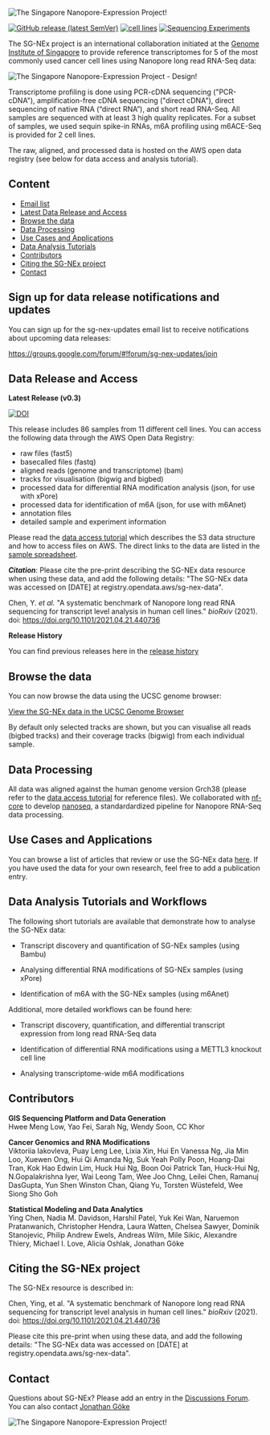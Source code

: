 ![The Singapore Nanopore-Expression Project\!](
https://jglaborg.files.wordpress.com/2021/10/sg_nex_textlogo.png)

[![GitHub release (latest SemVer)](https://img.shields.io/github/v/release/GoekeLab/sg-nex-data?color=blue&include_prereleases)](#data-release-and-access) [![cell lines](https://img.shields.io/badge/cell_lines-11-green)](#data-release-and-access) [![Sequencing Experiments](https://img.shields.io/badge/sequencing_runs-84-green)](docs/samples.tsv) 

The SG-NEx project is an international collaboration initiated at the [Genome Institute of Singapore](https://www.a-star.edu.sg/gis/) to provide reference transcriptomes for 5 of the most commonly used cancer cell lines using Nanopore long read RNA-Seq data:

![The Singapore Nanopore-Expression Project - Design\!](
https://jglaborg.files.wordpress.com/2020/10/sg_nex_design-1.png)

Transcriptome profiling is done using PCR-cDNA sequencing ("PCR-cDNA"), amplification-free cDNA sequencing ("direct cDNA"), direct sequencing of native RNA (“direct RNA”), and short read RNA-Seq. All samples are sequenced with at least 3 high quality replicates. For a subset of samples, we used sequin spike-in RNAs, m6A profiling using m6ACE-Seq is provided for 2 cell lines. 

The raw, aligned, and processed data is hosted on the AWS open data registry (see below for data access and analysis tutorial).


## Content

- [Email list](#sign-up-for-data-release-notifications-and-updates)
- [Latest Data Release and Access](#data-release-and-access)
- [Browse the data](#browse-the-data)
- [Data Processing](#data-processing)
- [Use Cases and Applications](#use-cases-and-applications)
- [Data Analysis Tutorials](#data-analysis-tutorials)
- [Contributors](#contributors)
- [Citing the SG-NEx project](#citing-the-sg-nex-project)
- [Contact](#contact)

## Sign up for data release notifications and updates
You can sign up for the sg-nex-updates email list to receive notifications about upcoming data releases: 

https://groups.google.com/forum/#!forum/sg-nex-updates/join

## Data Release and Access

**Latest Release (v0.3)**

[![DOI](https://zenodo.org/badge/DOI/10.5281/zenodo.5574654.svg)](https://doi.org/10.5281/zenodo.5574654)

This release includes 86 samples from 11 different cell lines. You can access the following data through the AWS Open Data Registry:

- raw files (fast5)
- basecalled files (fastq)
- aligned reads (genome and transcriptome) (bam)
- tracks for visualisation (bigwig and bigbed)
- processed data for differential RNA modification analysis (json, for use with xPore)
- processed data for identification of m6A (json, for use with m6Anet)
- annotation files
- detailed sample and experiment information

Please read the [data access tutorial](docs/AWS_data_access_tutorial.md) which describes the S3 data structure and how to access files on AWS. The direct links to the data are listed in the [sample spreadsheet](docs/samples.tsv).

_**Citation**_: Please cite the pre-print describing the SG-NEx data resource when using these data, and add the following details: "The SG-NEx data was accessed on [DATE] at registry.opendata.aws/sg-nex-data".

Chen, Y. _et al._ "A systematic benchmark of Nanopore long read RNA sequencing for transcript level analysis in human cell lines." _bioRxiv_ (2021). doi: https://doi.org/10.1101/2021.04.21.440736

**Release History**

You can find previous releases here in the [release history](https://github.com/GoekeLab/sg-nex-data/releases)

## Browse the data

You can now browse the data using the UCSC genome browser:

[View the SG-NEx data in the UCSC Genome Browser](http://genome.ucsc.edu/cgi-bin/hgTracks?db=hg38&lastVirtModeType=default&lastVirtModeExtraState=&virtModeType=default&virtMode=0&nonVirtPosition=&position=chrX%3A15222881%2D15533324&hgsid=1412808365_PnEkLUK7aspQOsfc7WDB6Sm93YA2)

By default only selected tracks are shown, but you can visualise all reads (bigbed tracks) and their coverage tracks (bigwig) from each individual sample.

## Data Processing

All data was aligned against the human genome version Grch38 (please refer to the [data access tutorial](docs/AWS_data_access_tutorial.md) for reference files). We collaborated with [nf-core](https://github.com/nf-core) to develop [nanoseq](https://github.com/nf-core/nanoseq), a standardardized pipeline for Nanopore RNA-Seq data processing. 

## Use Cases and Applications

You can browse a list of articles that review or use the SG-NEx data [here](/docs/SGNEx_usecases.md). If you have used the data for your own research, feel free to add a publication entry.

## Data Analysis Tutorials and Workflows

The following short tutorials are available that demonstrate how to analyse the SG-NEx data:

- Transcript discovery and quantification of SG-NEx samples (using Bambu)

- Analysing differential RNA modifications of SG-NEx samples (using xPore)

- Identification of m6A with the SG-NEx samples (using m6Anet)

Additional, more detailed workflows can be found here:

- Transcript discovery, quantification, and differential transcript expression from long read RNA-Seq data

- Identification of differential RNA modifications using a METTL3 knockout cell line

- Analysing transcriptome-wide m6A modifications


## Contributors

**GIS Sequencing Platform and Data Generation**            
Hwee Meng Low, Yao Fei, Sarah Ng, Wendy Soon, CC Khor   

**Cancer Genomics and RNA Modifications**            
Viktoriia Iakovleva, Puay Leng Lee, Lixia Xin, Hui En Vanessa Ng, Jia Min Loo, Xuewen Ong, Hui Qi Amanda Ng, Suk Yeah Polly Poon, Hoang-Dai Tran, Kok Hao Edwin Lim, Huck Hui Ng, Boon Ooi Patrick Tan, Huck-Hui Ng, N.Gopalakrishna Iyer, Wai Leong Tam, Wee Joo Chng, Leilei Chen, Ramanuj DasGupta, Yun Shen Winston Chan, Qiang Yu, Torsten Wüstefeld, Wee Siong Sho Goh

**Statistical Modeling and Data Analytics**                     
Ying Chen, Nadia M. Davidson, Harshil Patel, Yuk Kei Wan, Naruemon Pratanwanich, Christopher Hendra, Laura Watten, Chelsea Sawyer, Dominik Stanojevic, Philip Andrew Ewels, Andreas Wilm, Mile Sikic, Alexandre Thiery, Michael I. Love, Alicia Oshlak, Jonathan Göke

## Citing the SG-NEx project

The SG-NEx resource is described in:

Chen, Ying, et al. "A systematic benchmark of Nanopore long read RNA sequencing for transcript level analysis in human cell lines." _bioRxiv_ (2021). doi: https://doi.org/10.1101/2021.04.21.440736

Please cite this pre-print when using these data, and add the following details: "The SG-NEx data was accessed on [DATE] at registry.opendata.aws/sg-nex-data".

## Contact

Questions about SG-NEx? Please add an entry in the [Discussions Forum](https://github.com/GoekeLab/sg-nex-data/discussions). You can also contact [Jonathan Göke](https://www.a-star.edu.sg/gis/our-people/faculty-staff)

![The Singapore Nanopore-Expression Project\!](https://jglaborg.files.wordpress.com/2020/10/sg_nex_logos-1.png)
